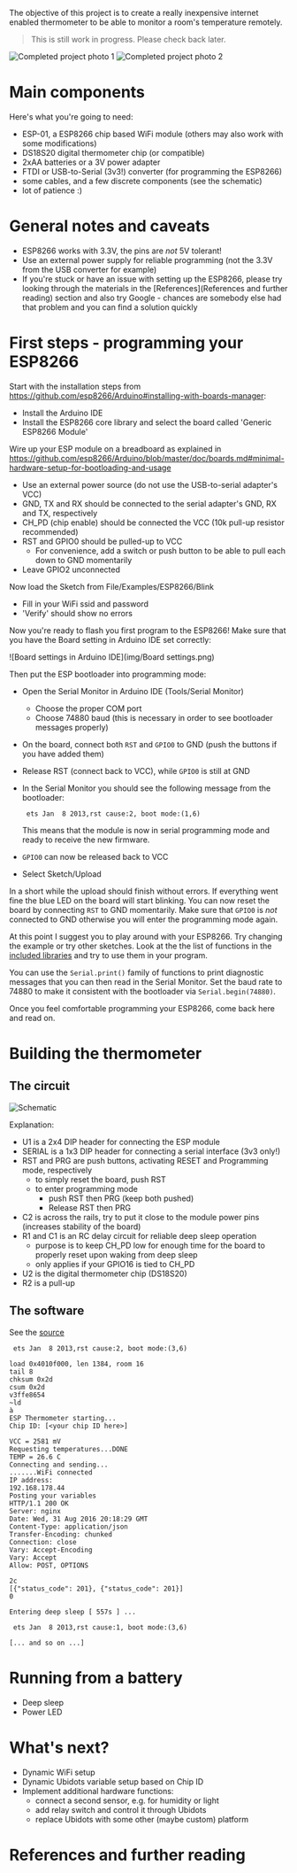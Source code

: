 The objective of this project is to create a really inexpensive internet enabled thermometer to be able to monitor a room's temperature remotely.

>
> This is still work in progress. Please check back later.
> 

  ![Completed project photo 1](img/final-1.jpg)
  ![Completed project photo 2](img/final-2.jpg)
  
# Main components
Here's what you're going to need:
- ESP-01, a ESP8266 chip based WiFi module (others may also work with some modifications)
- DS18S20 digital thermometer chip (or compatible)
- 2xAA batteries or a 3V power adapter
- FTDI or USB-to-Serial (3v3!) converter (for programming the ESP8266)
- some cables, and a few discrete components (see the schematic)
- lot of patience :)

# General notes and caveats
- ESP8266 works with 3.3V, the pins are _not_ 5V tolerant!
- Use an external power supply for reliable programming (not the 3.3V from the USB converter for example)
- If you're stuck or have an issue with setting up the ESP8266, please  try looking through the materials in the [References](References and further reading) section and also try Google - chances are somebody else had that problem and you can find a solution quickly

# First steps - programming your ESP8266
Start with the installation steps from https://github.com/esp8266/Arduino#installing-with-boards-manager:
- Install the Arduino IDE 
- Install the ESP8266 core library and select the board called 'Generic ESP8266 Module'

Wire up your ESP module on a breadboard as explained in https://github.com/esp8266/Arduino/blob/master/doc/boards.md#minimal-hardware-setup-for-bootloading-and-usage
- Use an external power source (do not use the USB-to-serial adapter's VCC)
- GND, TX and RX should be connected to the serial adapter's GND, RX and TX, respectively
- CH_PD (chip enable) should be connected the VCC (10k pull-up resistor recommended)
- RST and GPIO0 should be pulled-up to VCC
  * For convenience, add a switch or push button to be able to pull each down to GND momentarily
- Leave GPIO2 unconnected

Now load the Sketch from File/Examples/ESP8266/Blink
- Fill in your WiFi ssid and password
- 'Verify' should show no errors

Now you're ready to flash you first program to the ESP8266! Make sure that you have the Board setting in Arduino IDE set correctly:

  ![Board settings in Arduino IDE](img/Board settings.png)

Then put the ESP bootloader into programming mode:
- Open the Serial Monitor in Arduino IDE (Tools/Serial Monitor)
  * Choose the proper COM port
  * Choose 74880 baud (this is necessary in order to see bootloader messages properly)
- On the board, connect both `RST` and `GPIO0` to GND (push the buttons if you have added them)
- Release RST (connect back to VCC), while `GPIO0` is still at GND
- In the Serial Monitor you should see the following message from the bootloader:

    ```
     ets Jan  8 2013,rst cause:2, boot mode:(1,6)
    ```
    This means that the module is now in serial programming mode and ready to receive the new firmware.
- `GPIO0` can now be released back to VCC
- Select Sketch/Upload

In a short while the upload should finish without errors. If everything went fine the blue LED on the board will start blinking. You can now reset the board by connecting `RST` to GND momentarily. Make sure that `GPIO0` is _not_ connected to GND otherwise you will enter the programming mode again.

At this point I suggest you to play around with your ESP8266. Try changing the example or try other sketches. Look at the the list of functions in the [included libraries](https://github.com/esp8266/Arduino/blob/master/doc/libraries.md) and try to use them in your program.

You can use the `Serial.print()` family of functions to print diagnostic messages that you can then read in the Serial Monitor. Set the baud rate to 74880 to make it consistent with the bootloader via `Serial.begin(74880)`.

Once you feel comfortable programming your ESP8266, come back here and read on.

# Building the thermometer
## The circuit

   ![Schematic](img/schematic.png)

Explanation:
- U1 is a 2x4 DIP header for connecting the ESP module
- SERIAL is a 1x3 DIP header for connecting a serial interface (3v3 only!)
- RST and PRG are push buttons, activating RESET and Programming mode, respectively
  * to simply reset the board, push RST
  * to enter programming mode 
    + push RST then PRG (keep both pushed)
    + Release RST then PRG
- C2 is across the rails, try to put it close to the module power pins (increases stability of the board)
- R1 and C1 is an RC delay circuit for reliable deep sleep operation
  * purpose is to keep CH_PD low for enough time for the board to properly reset upon waking from deep sleep
  * only applies if your GPIO16 is tied to CH_PD
- U2 is the digital thermometer chip (DS18S20)
- R2 is a pull-up

## The software
See the [source](src/ESPThermometer/ESPThermometer.ino)

```
 ets Jan  8 2013,rst cause:2, boot mode:(3,6)

load 0x4010f000, len 1384, room 16 
tail 8
chksum 0x2d
csum 0x2d
v3ffe8654
~ld
à
ESP Thermometer starting...
Chip ID: [<your chip ID here>]

VCC = 2581 mV
Requesting temperatures...DONE
TEMP = 26.6 C
Connecting and sending...
.......WiFi connected
IP address: 
192.168.178.44
Posting your variables
HTTP/1.1 200 OK
Server: nginx
Date: Wed, 31 Aug 2016 20:18:29 GMT
Content-Type: application/json
Transfer-Encoding: chunked
Connection: close
Vary: Accept-Encoding
Vary: Accept
Allow: POST, OPTIONS

2c
[{"status_code": 201}, {"status_code": 201}]
0

Entering deep sleep [ 557s ] ...

 ets Jan  8 2013,rst cause:1, boot mode:(3,6)

[... and so on ...]

```

# Running from a battery
- Deep sleep
- Power LED

# What's next?
- Dynamic WiFi setup
- Dynamic Ubidots variable setup based on Chip ID
- Implement additional hardware functions:
  * connect a second sensor, e.g. for humidity or light
  * add relay switch and control it through Ubidots
  * replace Ubidots with some other (maybe custom) platform

# References and further reading

